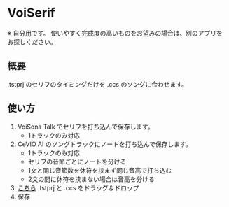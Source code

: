 # VoiSerif

※ 自分用です。 使いやすく完成度の高いものをお望みの場合は、別のアプリをお探しください。

## 概要

.tstprj のセリフのタイミングだけを .ccs のソングに合わせます。

## 使い方

1. VoiSona Talk でセリフを打ち込んで保存します。
   - 1トラックのみ対応
2. CeVIO AI のソングトラックにノートを打ち込んで保存します。
   - 1トラックのみ対応
   - セリフの音節ごとにノートを分ける
   - 1文と同じ音節数を休符を挟まず同じ音高で打ち込む
   - 2文の間に休符を挟まない場合は音高を分ける
3. [こちら](https://nawinawi.github.io/VoiSerif/) .tstprj と .ccs をドラッグ＆ドロップ
4. 保存
